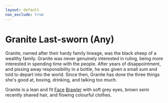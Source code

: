 ```yaml
---
layout: default
nav_exclude: true
---
```

# Granite Last-sworn (Any)
Granite, named after their hardy family lineage, was the black sheep of a wealthy family. Granite was never genuinely interested in ruling, being more interested in spending time with the people. After years of disappointment, and pissing away responsibility in a bottle, he was given a small sum and told to depart into the world. Since then, Granite has done the three things she's good at, boxing, drinking, and talking too much.

Granite is a lean and fit [Face](../Classes#Face) [Brawler](../Classes#Brawler) with soft grey eyes, brown semi recently shaved hair, and flowing colourful clothes.
